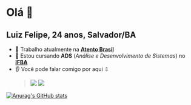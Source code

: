 # Olá 👋
## Luiz Felipe, 24 anos, Salvador/BA

- 🔭 Trabalho atualmente na [**Atento Brasil**](https://atento.com/pb/quem-somos/) 
- 🌱 Estou cursando **ADS** (_Análise e Desenvolvimento de Sistemas_) no [**IFBA**](https://pt.wikipedia.org/wiki/Instituto_Federal_da_Bahia)
- 👂 Você pode falar comigo por aqui ⇩
  > <a href = "mailto:fellipe116@gmail.com"><img src = "https://img.shields.io/badge/Gmail-D14836?style=for-the-badge&logo=gmail&logoColor=white"></img></a>
  > <a href = "https://www.linkedin.com/in/luiz-felipe-t%C3%B4rres-324348144/"><img src = "https://img.shields.io/badge/LinkedIn-0077B5?style=for-the-badge&logo=linkedin&logoColor=white"></img></a> 


[![Anurag's GitHub stats](https://github-readme-stats.vercel.app/api?username=luizfelipetorres&show_icons=true&theme=cobalt)](https://github.com/anuraghazra/github-readme-stats)

